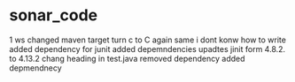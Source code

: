 # sonar_code
1
ws
changed maven target 
turn c to C
again same
i dont konw how to write
added dependency for junit
added depemndencies
upadtes jinit form 4.8.2. to 4.13.2
chang heading in test.java
removed dependency
added depmendnecy
